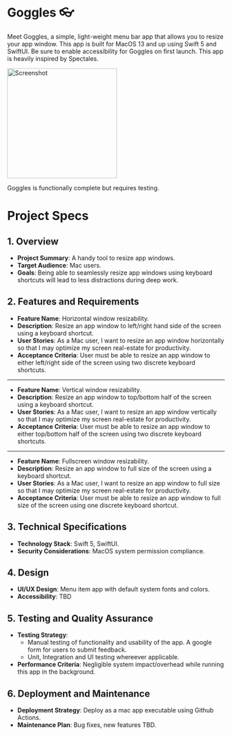 # Goggles :eyeglasses:

Meet Goggles, a simple, light-weight menu bar app that allows you to resize your app window. This app is built for MacOS 13 and up using Swift 5 and SwiftUI. Be sure to enable accessibility for Goggles on first launch. This app is heavily inspired by Spectales.

<img width="254" alt="Screenshot" src="https://github.com/cosmicRover/goggles/assets/41096232/32be4fd5-1a49-49f5-9487-f723c9d97562">

Goggles is functionally complete but requires testing.

# Project Specs

## 1. Overview
- **Project Summary**: A handy tool to resize app windows.
- **Target Audience**: Mac users.
- **Goals**: Being able to seamlessly resize app windows using keyboard shortcuts will lead to less distractions during deep work.

## 2. Features and Requirements
- **Feature Name**: Horizontal window resizability.
- **Description**: Resize an app window to left/right hand side of the screen using a keyboard shortcut.
- **User Stories**: As a Mac user, I want to resize an app window horizontally so that I may optimize my screen real-estate for productivity.
- **Acceptance Criteria**: User must be able to resize an app window to either left/right side of the screen using two discrete keyboard shortcuts.
---
- **Feature Name**: Vertical window resizability.
- **Description**: Resize an app window to top/bottom half of the screen using a keyboard shortcut.
- **User Stories**: As a Mac user, I want to resize an app window vertically so that I may optimize my screen real-estate for productivity.
- **Acceptance Criteria**: User must be able to resize an app window to either top/bottom half of the screen using two discrete keyboard shortcuts.
---
- **Feature Name**: Fullscreen window resizability.
- **Description**: Resize an app window to full size of the screen using a keyboard shortcut.
- **User Stories**: As a Mac user, I want to resize an app window to full size so that I may optimize my screen real-estate for productivity.
- **Acceptance Criteria**: User must be able to resize an app window to full size of the screen using one discrete keyboard shortcut.

## 3. Technical Specifications
- **Technology Stack**: Swift 5, SwiftUI.
- **Security Considerations**: MacOS system permission compliance.

## 4. Design
- **UI/UX Design**: Menu item app with default system fonts and colors.
- **Accessibility**: TBD

## 5. Testing and Quality Assurance
- **Testing Strategy**:
  - Manual testing of functionality and usability of the app. A google form for users to submit feedback.
  - Unit, Integration and UI testing whereever applicable.
- **Performance Criteria**: Negligible system impact/overhead while running this app in the background.

## 6. Deployment and Maintenance
- **Deployment Strategy**: Deploy as a mac app executable using Github Actions.
- **Maintenance Plan**: Bug fixes, new features TBD.
